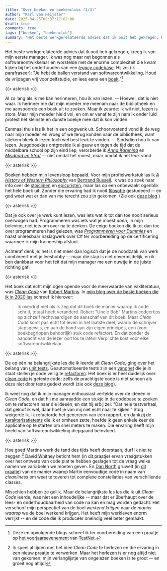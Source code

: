 ```yaml
---
title: "Over boeken en boekenclubs (1/3)"
author: "Karl van Heijster"
date: 2025-04-25T08:37:17+02:00
draft: true
comments: true
tags: ["boeken", "boekenclub"]
summary: "Het beste werkgerelateerde advies dat ik ooit heb gekregen, kreeg ik van mijn eerste manager. Ik was nog maar net begonnen als softwareontwikkelaar en worstelde met de enorme complexiteit die kwam kijken bij het onderhouden van een *legacy* codebase. Hij zei (ik parafraseer): \"Je hebt de ballen verstand van softwareontwikkeling. Houd de vrijdagen vrij voor zelfstudie, en lees eens een boek.\""
---
```


Het beste werkgerelateerde advies dat ik ooit heb gekregen, kreeg ik van mijn eerste manager. Ik was nog maar net begonnen als softwareontwikkelaar en worstelde met de enorme complexiteit die kwam kijken bij het onderhouden van een [*legacy* codebase](/tags/legacy-code/ "Blogs met de tag 'legacy code'"). Hij zei (ik parafraseer): "Je hebt de ballen verstand van softwareontwikkeling. Houd de vrijdagen vrij voor zelfstudie, en lees eens een [boek](/tags/boeken/ "Blogs met de tag 'boeken'")."[^1]


{{< asterisk >}}


Al zo lang als ik me kan herinneren, hou ik van lezen. -- Hoewel, dat is niet waar. Ik herinner me dat mijn moeder me meenam naar de bibliotheek en me aanspoorde een boek uit te zoeken. Maar ik zeurde: ik wil niet, lezen is stom. Maar mijn moeder hield vol, en om er vanaf te zijn nam ik onder luid protest het kleinste en dunste boekje mee dat ik kon vinden.


Eenmaal thuis las ik het in een oogwenk uit. Schoorvoetend vond ik de weg naar mijn moeder en vroeg of we terug konden naar de bibliotheek, want stiekem bleek ik lezen toch wel best leuk te vinden. -- Sindsdien hou ik van lezen. Jeugdboekjes ontgroeide ik al gauw en tegen de tijd dat de middelbare school op zijn eind liep, verorberde ik [*Anna Karenina*](https://en.wikipedia.org/wiki/Anna_Karenina "'Anna Karenina', Wikipedia") en [*Misdaad en Straf*](https://en.wikipedia.org/wiki/Crime_and_Punishment "'Crime and Punishment', Wikipedia") -- niet omdat het moest, maar omdat ik het leuk vond.


{{< asterisk >}}


Boeken hebben mijn levensloop bepaald. Voor mijn profielwerkstuk las ik [*A History of Western Philosophy*](https://en.wikipedia.org/wiki/A_History_of_Western_Philosophy "'A History of Western Philosophy', Wikipedia") van [Bertrand Russell](https://plato.stanford.edu/entries/russell/ "'Bertrand Russell', Stanford Encyclopedia of Philosophy"). Ik was op zoek naar info over de [stoïcijnen](https://plato.stanford.edu/entries/stoicism/ "'Stoicism', Stanford Encyclopedia of Philosophy") en [epicuristen](https://plato.stanford.edu/entries/epicurus/ "'Epicurus', Stanford Encyclopedia of Philosophy"), maar las op een onbewaakt ogenblik het hele boek uit. Zonder die ervaring had ik nooit [filosofie](/tags/filosofie/ "Blogs met de tag 'filosofie'") gestudeerd -- en god weet wat er dan van me terecht zou zijn gekomen. (Zie ook [deze blog](/blog/21/07/mijn-loopbaanwending/ "'Mijn loopbaanwending'").)


{{< asterisk >}}


Dat je ook over je *werk* kunt lezen, was iets wat ik tot dan toe nooit serieus overwogen had. Programmeren was iets wat je moest *doen*, in mijn beleving, niet iets om over na te denken. De enige boeken die ik tot dan toe over programmeren had gelezen, was [*Programmeren voor Dummies*](https://www.dummies.nl/producten/9789045355450-programmeren-voor-dummies-6e-editie "Wallace Wang, 'Programmeren voor Dummies', BBNC Uitgevers 2018") en haast onleesbaar naslagwerk over C# ter voorbereiding op de certificering waarmee ik mijn traineeship afsloot.


Achteraf denk je: het is niet meer dan logisch dat je de noodzaak van werk combineert met je leeshobby -- maar die stap is niet onvermijdelijk, en ik ben dankbaar voor het feit dat mijn manager me een duwtje in de juiste richting gaf.


{{< asterisk >}}


Het boek dat echt mijn ogen opende voor de meerwaarde van vakliteratuur, was [*Clean Code*](https://www.pearson.com/us/higher-education/program/Martin-Clean-Code-A-Handbook-of-Agile-Software-Craftsmanship/PGM63937.html "Robert C. Martin, 'Clean Code', Pearson Education 2008") van [Robert Martins]((https://en.wikipedia.org/wiki/Robert_C._Martin) "'Robert C. Martin', Wikipedia"). In [mijn blog over de beste boeken die ik in 2020 las](/blog/21/05/de-beste-boeken-over-software-ontwikkeling-die-ik-in-2020-las/ "'De beste boeken over software ontwikkeling die ik in 2020 las'") schreef ik hierover:


> Ik overdrijf niet als ik zeg dat dit boek de manier waarop ik code schrijf, totaal heeft veranderd. Robert "Uncle Bob" Martins codeertips op zichzelf rechtvaardigen de aanschaf van dit boek. Maar *Clean Code* komt pas echt tot leven in het laatste deel, waarin de schrijver stapsgewijs, en aan de hand van zijn eigen principes, een (voor boekbegrippen behoorlijk) stuk code refactort. En dat zonder de aandacht van de lezer ooit los te laten! Verplichte kost voor elke softwareontwikkelaar.


{{< asterisk >}}


De op één na belangrijkste les die ik leerde uit *Clean Code*, ging over het belang van [unit tests](/tags/unit-tests/ "Blogs met de tag 'unit tests'"). Geautomatiseerde tests zijn een [vangnet](/blog/22/09/tests-als-vangnet/ "'Tests als vangnet'") die je in staat stellen je code veilig te [refactoren](/tags/refactoren/ "Blogs met de tag 'refactoren'"). Het boek is er heel duidelijk over: [clean code](/tags/clean-code/ "Blogs met de tag 'clean code'") is geteste code; zelfs de prachtigste code is niet schoon als deze niet door tests gedekt wordt (zie ook [deze blog](/blog/24/07/goede-code-is-geteste-code/ "'Goede code is geteste code'")).


Ik weet nog dat ik mijn manager enthousiast vertelde over de ideeën in *Clean Code*, en dat hij me aanraadde een stukje in de codebase te zoeken om te refactoren naar die ideeën, en dat hij erbij zei: "Dat hele testverhaal, dat geloof ik wel, daar hoef je van mij niet echt naar te kijken." Stug weigerde ik. Ik refactorde het genereren van een rapport, en dankzij de [karakterisatietests](https://en.wikipedia.org/wiki/Characterization_test "'Characterization test', Wikipedia") die ik er omheen zette, hoefde ik geen enkele keer de applicatie op te starten om snel meters te maken. Die ervaring heeft mijn beeld van softwareontwikkeling diepgaand beïnvloed.


{{< asterisk >}}


Hoe goed Martins werk de tand des tijds heeft doorstaan, durf ik niet te zeggen.[^2] [David Whitney](https://davidwhitney.co.uk/) beticht hem (in [dit praatje](https://www.youtube.com/watch?v=vw2XffPmlYo "'Intentional Code - Minimalism in a World of Dogmatic Design - David Whitney - NDC London 2023', YouTube")) ervan vraagstukken over het ontwerp van code plat te hebben geslagen tot de vraag welke namen we variabelen we moeten geven. En [Dan North](https://dannorth.net/) gruwelt (in [dit praatje](https://www.youtube.com/watch?v=KR0CuwoArd8 "'The most dangerous phrase - Daniel Terhorst-North, Dan North & Associates Ltd | Craft Conf, 2023', YouTube")) van de manier waarop Martin eenvoudige code in naam van *cleanliness* om weet te toveren tot complexe constellaties van verschillende classes.


Misschien hebben ze gelijk. Maar de belangrijkste les les die ik uit *Clean Code* leerde, was niet een inhoudelijke -- maar dat er überhaupt over de lees- en onderhoudbaarheid van code na kan en mag worden gedacht. Het verschoof mijn perspectief van de boel *werkend krijgen* naar de *manier waarop* we de boel werkend krijgen. Het heeft mijn werkleven enorm verrijkt -- en de code die ik produceer oneindig veel beter gemaakt.


[^1]: Deze en opvolgende blogs schreef ik ter voorbereiding van een praatje op [het voorjaarsevenement](https://www.testnet.org/evenement/entry/25926/?evenement=voorjaarsevenement-2025) van [TestNet](https://www.testnet.org/).

[^2]: Ik speel al tijden met het idee *Clean Code* te herlezen en die ervaring in een nieuw praatje te verwerken. Maar het herlezen is er nog altijd niet van gekomen: mijn verlanglijstje van ongelezen boeken is te groot -- en groeit nog altijd! 
